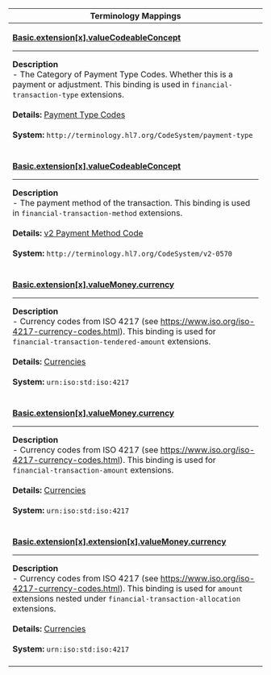 |Terminology Mappings|
|---|
|<p>**[Basic.extension[x].valueCodeableConcept](https://fhir-ehr.cerner.com/r4/StructureDefinition/financial-transaction-type?_format=json)**<hr>**Description**<br>- The Category of Payment Type Codes. Whether this is a payment or adjustment. This binding is used in <code>financial-transaction-type</code> extensions.<br><br>**Details:** [Payment Type Codes](https://www.hl7.org/fhir/r4/valueset-payment-type.html)<br><br>**System:** `http://terminology.hl7.org/CodeSystem/payment-type`<br><br>|
|<p>**[Basic.extension[x].valueCodeableConcept](https://fhir-ehr.cerner.com/r4/StructureDefinition/financial-transaction-method?_format=json)**<hr>**Description**<br>- The payment method of the transaction. This binding is used in <code>financial-transaction-method</code> extensions.<br><br>**Details:** [v2 Payment Method Code](https://www.hl7.org/fhir/v2/0570/index.html)<br><br>**System:** `http://terminology.hl7.org/CodeSystem/v2-0570`<br><br>|
|<p>**[Basic.extension[x].valueMoney.currency](https://fhir-ehr.cerner.com/r4/StructureDefinition/financial-transaction-tendered-amount?_format=json)**<hr>**Description**<br>- Currency codes from ISO 4217 (see https://www.iso.org/iso-4217-currency-codes.html). This binding is used for <code>financial-transaction-tendered-amount</code> extensions.<br><br>**Details:** [Currencies](https://hl7.org/fhir/r4/valueset-currencies.html)<br><br>**System:** `urn:iso:std:iso:4217`<br><br>|
|<p>**[Basic.extension[x].valueMoney.currency](https://fhir-ehr.cerner.com/r4/StructureDefinition/financial-transaction-tendered-amount?_format=json)**<hr>**Description**<br>- Currency codes from ISO 4217 (see https://www.iso.org/iso-4217-currency-codes.html). This binding is used for <code>financial-transaction-amount</code> extensions.<br><br>**Details:** [Currencies](https://hl7.org/fhir/r4/valueset-currencies.html)<br><br>**System:** `urn:iso:std:iso:4217`<br><br>|
|<p>**[Basic.extension[x].extension[x].valueMoney.currency](#custom-extensions)**<hr>**Description**<br>- Currency codes from ISO 4217 (see https://www.iso.org/iso-4217-currency-codes.html). This binding is used for <code>amount</code> extensions nested under <code>financial-transaction-allocation</code> extensions.<br><br>**Details:** [Currencies](https://hl7.org/fhir/r4/valueset-currencies.html)<br><br>**System:** `urn:iso:std:iso:4217`<br><br>|
